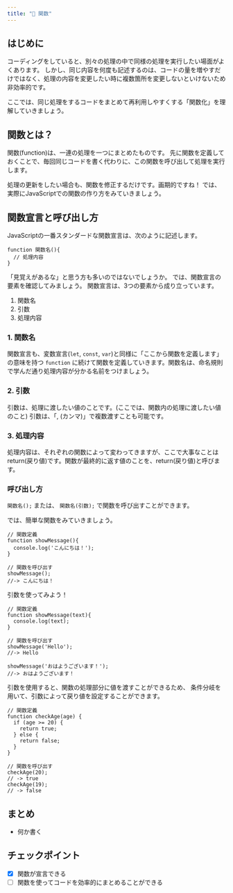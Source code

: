 ```yaml
---
title: "🔰 関数"
---
```


## はじめに
コーディングをしていると、別々の処理の中で同様の処理を実行したい場面がよくあります。
しかし、同じ内容を何度も記述するのは、コードの量を増やすだけではなく、処理の内容を変更したい時に複数箇所を変更しないといけないため非効率的です。

ここでは、同じ処理をするコードをまとめて再利用しやすくする「関数化」を理解していきましょう。

## 関数とは？
関数(function)は、一連の処理を一つにまとめたものです。
先に関数を定義しておくことで、毎回同じコードを書く代わりに、この関数を呼び出して処理を実行します。

処理の更新をしたい場合も、関数を修正するだけです。画期的ですね！
では、実際にJavaScriptでの関数の作り方をみていきましょう。

## 関数宣言と呼び出し方
JavaScriptの一番スタンダードな関数宣言は、次のように記述します。

```javascript:関数
function 関数名(){
  // 処理内容
}
```

「見覚えがあるな」と思う方も多いのではないでしょうか。
では、関数宣言の要素を確認してみましょう。
関数宣言は、3つの要素から成り立っています。

1. 関数名
2. 引数
3. 処理内容

### 1. 関数名
関数宣言も、変数宣言(`let`, `const`, `var`)と同様に「ここから関数を定義します」の意味を持つ `function` に続けて関数を定義していきます。関数名は、命名規則で学んだ通り処理内容が分かる名前をつけましょう。

### 2. 引数
引数は、処理に渡したい値のことです。(ここでは、関数内の処理に渡したい値のこと)
引数は、「, (カンマ)」で複数渡すことも可能です。

### 3. 処理内容
処理内容は、それぞれの関数によって変わってきますが、ここで大事なことはreturn(戻り値)です。関数が最終的に返す値のことを、return(戻り値)と呼びます。

### 呼び出し方
`関数名();` または、 `関数名(引数);` で関数を呼び出すことができます。

では、簡単な関数をみていきましょう。
```js:サンプル関数
// 関数定義
function showMessage(){
  console.log('こんにちは！');
}

// 関数を呼び出す
showMessage();
//-> こんにちは！
```

引数を使ってみよう！
```js:サンプル関数(引数)
// 関数定義
function showMessage(text){
  console.log(text);
}

// 関数を呼び出す
showMessage('Hello');
//-> Hello

showMessage('おはようございます！');
//-> おはようございます！
```

引数を使用すると、関数の処理部分に値を渡すことができるため、
条件分岐を用いて、引数によって戻り値を設定することができます。

```js:サンプル関数(引数)
// 関数定義
function checkAge(age) {
  if (age >= 20) {
    return true;
  } else {
    return false;
  }
}

// 関数を呼び出す
checkAge(20);
// -> true
checkAge(19);
// -> false
```

## まとめ
- 何か書く

## チェックポイント
- [x] 関数が宣言できる
- [ ] 関数を使ってコードを効率的にまとめることができる